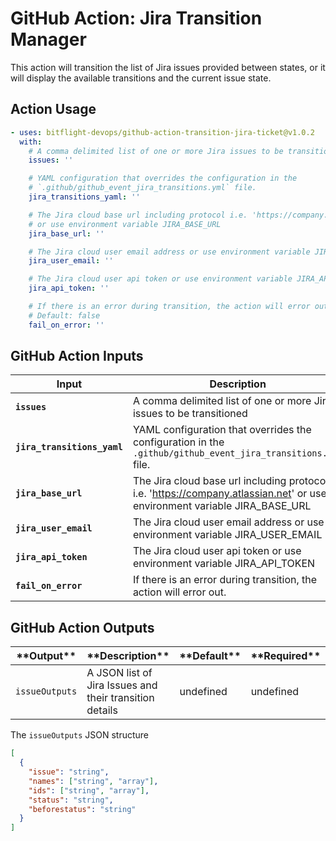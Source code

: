 <!-- start title -->

# GitHub Action: Jira Transition Manager

<!-- end title -->
<!-- start description -->

This action will transition the list of Jira issues provided between states, or it will display the available transitions and the current issue state.

<!-- end description -->

## Action Usage

<!-- start usage -->

```yaml
- uses: bitflight-devops/github-action-transition-jira-ticket@v1.0.2
  with:
    # A comma delimited list of one or more Jira issues to be transitioned
    issues: ''

    # YAML configuration that overrides the configuration in the
    # `.github/github_event_jira_transitions.yml` file.
    jira_transitions_yaml: ''

    # The Jira cloud base url including protocol i.e. 'https://company.atlassian.net'
    # or use environment variable JIRA_BASE_URL
    jira_base_url: ''

    # The Jira cloud user email address or use environment variable JIRA_USER_EMAIL
    jira_user_email: ''

    # The Jira cloud user api token or use environment variable JIRA_API_TOKEN
    jira_api_token: ''

    # If there is an error during transition, the action will error out.
    # Default: false
    fail_on_error: ''
```

<!-- end usage -->

## GitHub Action Inputs

<!-- start inputs -->

| **Input**                   | **Description**                                                                                                           | **Default** | **Required** |
| --------------------------- | ------------------------------------------------------------------------------------------------------------------------- | ----------- | ------------ |
| **`issues`**                | A comma delimited list of one or more Jira issues to be transitioned                                                      |             | **true**     |
| **`jira_transitions_yaml`** | YAML configuration that overrides the configuration in the `.github/github_event_jira_transitions.yml` file.              |             | **false**    |
| **`jira_base_url`**         | The Jira cloud base url including protocol i.e. 'https://company.atlassian.net' or use environment variable JIRA_BASE_URL |             | **false**    |
| **`jira_user_email`**       | The Jira cloud user email address or use environment variable JIRA_USER_EMAIL                                             |             | **false**    |
| **`jira_api_token`**        | The Jira cloud user api token or use environment variable JIRA_API_TOKEN                                                  |             | **false**    |
| **`fail_on_error`**         | If there is an error during transition, the action will error out.                                                        |             | **false**    |

<!-- end inputs -->

## GitHub Action Outputs

<!-- start outputs -->

| \***\*Output\*\*** | \***\*Description\*\***                                 | \***\*Default\*\*** | \***\*Required\*\*** |
| ------------------ | ------------------------------------------------------- | ------------------- | -------------------- |
| `issueOutputs`     | A JSON list of Jira Issues and their transition details | undefined           | undefined            |

<!-- end outputs -->

The `issueOutputs` JSON structure

```json
[
  {
    "issue": "string",
    "names": ["string", "array"],
    "ids": ["string", "array"],
    "status": "string",
    "beforestatus": "string"
  }
]
```
